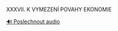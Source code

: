 
XXXVII. K VYMEZENÍ POVAHY EKONOMIE

[🔊 Poslechnout audio](/data/7-paragraphs/audio/chapter_168/para_011-XXXVII-K-VYMEZEN-POVAHY-EKONOMIE.mp3)
